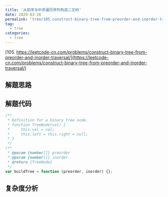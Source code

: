 ```yaml
---
title: '从前序与中序遍历序列构造二叉树'
date: 2020-03-26
permalink: 'tree/105.construct-binary-tree-from-preorder-and-inorder-traversal'
tag:
  - tree
categories:
  - tree
---
```


[105. https://leetcode-cn.com/problems/construct-binary-tree-from-preorder-and-inorder-traversal/](https://leetcode-cn.com/problems/construct-binary-tree-from-preorder-and-inorder-traversal/)

## 解题思路

## 解题代码

```js
/**
 * Definition for a binary tree node.
 * function TreeNode(val) {
 *     this.val = val;
 *     this.left = this.right = null;
 * }
 */
/**
 * @param {number[]} preorder
 * @param {number[]} inorder
 * @return {TreeNode}
 */
var buildTree = function (preorder, inorder) {};
```

## 复杂度分析
